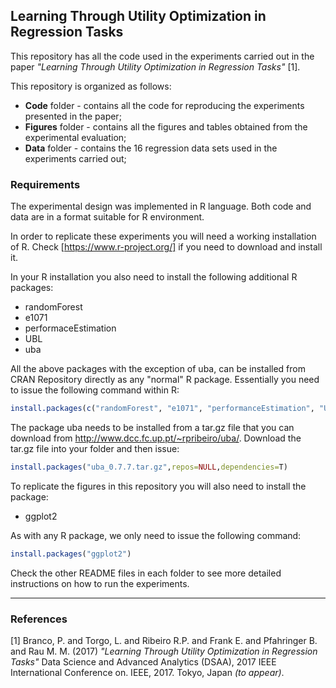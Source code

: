 ## Learning Through Utility Optimization in Regression Tasks

This repository has all the code used in the experiments carried out in the paper *"Learning Through Utility Optimization in Regression Tasks"* [1].


This repository is organized as follows:

* **Code** folder - contains all the code for reproducing the experiments presented in the paper;
* **Figures** folder - contains all the figures and tables obtained from the experimental evaluation;
* **Data** folder - contains the 16 regression data sets used in the experiments carried out;


### Requirements

The experimental design was implemented in R language. Both code and data are in a format suitable for R environment.

In order to replicate these experiments you will need a working installation
  of R. Check [https://www.r-project.org/] if you need to download and install it.

In your R installation you also need to install the following additional R packages:

  - randomForest
  - e1071
  - performaceEstimation
  - UBL
  - uba


  All the above packages with the exception of uba, can be installed from CRAN Repository directly as any "normal" R package. Essentially you need to issue the following command within R:

```r
install.packages(c("randomForest", "e1071", "performanceEstimation", "UBL"))
```

The package uba needs to be installed from a tar.gz file that you
  can download from http://www.dcc.fc.up.pt/~rpribeiro/uba/.
  Download the tar.gz file into your folder and then issue:

```r
install.packages("uba_0.7.7.tar.gz",repos=NULL,dependencies=T)
```


To replicate the figures in this repository you will also need to install the package:

  - ggplot2

As with any R package, we only need to issue the following command:

```r
install.packages("ggplot2")
```

Check the other README files in each folder to see more detailed instructions on how to run the experiments.

*****

### References
[1] Branco, P. and Torgo, L. and Ribeiro R.P. and Frank E. and Pfahringer B. and Rau M. M. (2017) *"Learning Through Utility Optimization in Regression Tasks"* Data Science and Advanced Analytics (DSAA), 2017 IEEE International Conference on. IEEE, 2017. Tokyo, Japan *(to appear)*.

